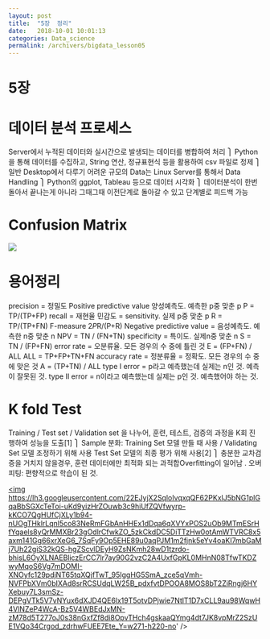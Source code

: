 ```yaml
---
layout: post
title:  "5장  정리"
date:   2018-10-01 10:01:13
categories: Data_science
permalink: /archivers/bigdata_lesson05
---
```

# 5장

# 데이터 분석 프로세스
Server에서 누적된 데이터와 실시간으로 발생되는 데이터를 병합하여 처리 
⎫	Python을 통해 데이터를 수집하고, String 연산, 정규표현식 등을 활용하여 csv 파일로 정제
⎫	일반 Desktop에서 다루기 어려운 규모의 Data는 Linux Server를 통해서 Data Handling
⎫	Python의 ggplot, Tableau 등으로 데이터 시각화
⎫	데이터분석이 한번 돌아서 끝나는게 아니라 그때그때 이전단계로 돌아갈 수 있고 단계별로 피드백 가능

# Confusion Matrix

<a href='https://photos.google.com/share/AF1QipPXs_72qJtsaG1opPccII6iQIfsHhiLe2anI2Ctk_DPphf4an8lUKZaTtvUAVfm1Q?key=eFhjdXdXblJ5STRrQVNZR1VEc3JJQ09HbnNvaDZn'><img src='https://lh3.googleusercontent.com/DFvXNtj50-RRM3jtsQkSHNXRYSX3yG2FYLiM2Ic7PKW_6DyT8ysobh-VYqFdoT63c7aXG5bHD0pQcaGdiS9-7nkdlO9YJg2o9ATaiSCC4taHS2KFWLJO6aHkcThoRalSFsPuTNVlVAka8u7Xp5kz-8_unmBbX8a3DWeYh5HYByCsagymwRvtXOGTWkTqJX-Jy3lSQETJsbC8RAP1-bsBPBKGpy4w2Q678ax2V5ocfjWL6HwKGLoqvq7XI3iIufL64nAvn1Tfv9ijPNuGbtQNV8f_E1XNkk5Vok2HnuMeXxrzO3Kj5zB3B6tireca4w1VsZuGMoymAt6Q1PW-GIANnzRO6O5zczLGYQ98HkuQE6BK_YzzWBseEkErEqdNylPVXLjxzZkRHKjy0C5AAZTAtvIAoXaGZvw76nfr39FfDthkVC7iop51g2w_hpbcV_HmJwqDBd98Acufx6Tvuf5eJOpOOXCRnGlceXPANC5VMOxG-bZWOdLC_jtCsV6MCLnb8Io4R7o8_D5IR_MvyDvr4iC5RZE2BD2pgsATIu4If7TpSxxkGe1kiqDogMVtVgRE7tnWl0EFM1BX3FqSBRTuY-QVAbnxY8MH5hf8RaNCY_uU6au1vjsV2T2CFP9ZjIpHJ_OrYHRUWnHa0M74K4FpTWBZBhjaSMFPZM5mCkU-j22FcQa_DrwQYmRGPIqUUE9jmLKHoTup2f3Qws35_bXI6do0Xs7e7UNUEuGL=w827-h406-no' /></a>

# 용어정리
precision = 정밀도
Positive predictive value 양성예측도. 예측한 p중 맞춘 p
P = TP/(TP+FP)
recall = 재현율 
민감도 = sensitivity. 실제 p중 맞춘 p
R = TP/(TP+FN)
F-measure
2*P*R/(P+R)
Negative predictive value = 음성예측도. 예측한 n중 맞춘 n
NPV = TN / (FN+TN)
specificity = 특이도. 실제n중 맞춘 n
S = TN / (FP+FN) 
error rate = 오분류율. 모든 경우의 수 중에 틀린 것
E = (FP+FN) / ALL
ALL = TP+FP+TN+FN
accuracy rate = 정분류율 = 정확도. 모든 경우의 수 중에 맞은 것
A = (TP+TN) / ALL
type I error = p라고 예측했는데 실제는 n인 것. 예측이 잘못된 것.
type II error = n이라고 예측했는데 실제는 p인 것. 예측했어야 하는 것. 


# K fold Test
Training / Test set / Validation set 을 나누어, 훈련, 테스트, 검증의 과정을 K회 진행하여 성능을 도출[1]
⎫	Sample 분화: Training Set 모델 만들 때 사용 / Validating Set 모델 조정하기 위해 사용 Test Set 모델의 최종 평가 위해 사용[2]
⎫	충분한 교차검증을 거치지 않을경우, 훈련 데이터에만 최적화 되는 과적합Overfitting이 일어남 . 오버피팅:  편향적으로 학습이 된 것.

<a href='https://photos.google.com/share/AF1QipPXs_72qJtsaG1opPccII6iQIfsHhiLe2anI2Ctk_DPphf4an8lUKZaTtvUAVfm1Q?key=eFhjdXdXblJ5STRrQVNZR1VEc3JJQ09HbnNvaDZn'><img https://lh3.googleusercontent.com/22EJyjX2SqloIvqxqQF62PKxlJ5bNG1plGqaBbSGXcTeToi-uKd9yizHrZOuwb3c9hiUfZQVfwyrp-kKCO7QgHUfCjXLy1b94-nUOgTHklrLqnl5co83NeRmFGbAnHHEx1dDqa6qXVYxPOS2uOb9MTmESrHfYqaels8yQrMMXBr23gOdlrCfwkZO_5zkCkdDC5DiTTzHw0otAmWTVRC8x5axm141Gg66xrXeG6_7SqFy9Op5EHE89u0aqPJM1m2fjnk5eYv4oaKI7mbGaMj7Uh22giS32kQS-hgZScvlDEyH9ZsNKmh28wD1tzrdo-bhisL6OyXLNAEBliczErCC7lr7ay90G2vzC2A4UxfGpKL0MHnN08TfwTKDZwyMqoS6Vg7mDOMI-XNOyfc129pdjNT65tqXQjfTwT_95IggHG5SmA_zce5qVmh-NVFPbXVm0bIXAd8srRCSUdqLW25B_pdxfvtDPOOA8MOS8bT2ZiRngj6HYXebuy7L3smSz-DEPgVTk5V7vNYux6dXJD4QE6lx19T5otvDPjwie7NtlT1D7xCLL9au98WqwH4VlNZeP4WcA-Bz5V4WBEdJxMN-zM78d5T277oJ0s38nGxfZf8di8OpvTHch4gskaaQYmg4dt7JK8vpMrZ2SzUE1VQo34Crgod_zdrhwFUEE7Ete_Y=w271-h220-no' /></a>


